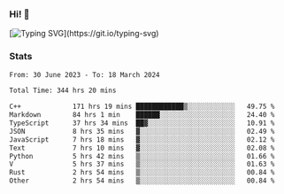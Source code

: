 ### Hi!  👋

[![Typing SVG](https://readme-typing-svg.herokuapp.com?font=Fira+Code&pause=1000&width=435&lines=Hello!+I'm+Texiwustion.)](https://git.io/typing-svg)

### Stats

<!--START_SECTION:waka-->

```txt
From: 30 June 2023 - To: 18 March 2024

Total Time: 344 hrs 20 mins

C++             171 hrs 19 mins ████████████▒░░░░░░░░░░░░   49.75 %
Markdown        84 hrs 1 min    ██████░░░░░░░░░░░░░░░░░░░   24.40 %
TypeScript      37 hrs 34 mins  ██▓░░░░░░░░░░░░░░░░░░░░░░   10.91 %
JSON            8 hrs 35 mins   ▓░░░░░░░░░░░░░░░░░░░░░░░░   02.49 %
JavaScript      7 hrs 18 mins   ▓░░░░░░░░░░░░░░░░░░░░░░░░   02.12 %
Text            7 hrs 10 mins   ▓░░░░░░░░░░░░░░░░░░░░░░░░   02.08 %
Python          5 hrs 42 mins   ▒░░░░░░░░░░░░░░░░░░░░░░░░   01.66 %
V               5 hrs 37 mins   ▒░░░░░░░░░░░░░░░░░░░░░░░░   01.63 %
Rust            2 hrs 54 mins   ▒░░░░░░░░░░░░░░░░░░░░░░░░   00.84 %
Other           2 hrs 54 mins   ▒░░░░░░░░░░░░░░░░░░░░░░░░   00.84 %
```

<!--END_SECTION:waka-->
